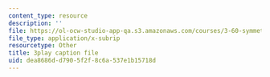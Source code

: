 ```yaml
---
content_type: resource
description: ''
file: https://ol-ocw-studio-app-qa.s3.amazonaws.com/courses/3-60-symmetry-structure-and-tensor-properties-of-materials-fall-2005/dea8686dd7905f2f8c6a537e1b15718d_JyIsB5D3ZCg.vtt
file_type: application/x-subrip
resourcetype: Other
title: 3play caption file
uid: dea8686d-d790-5f2f-8c6a-537e1b15718d
---
```

